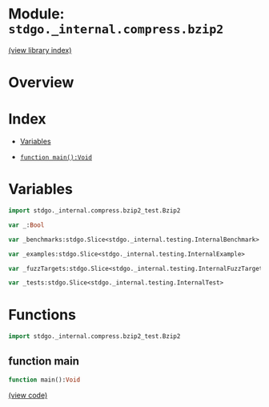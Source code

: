 # Module: `stdgo._internal.compress.bzip2`

[(view library index)](../../../stdgo.md)


# Overview


# Index


- [Variables](<#variables>)

- [`function main():Void`](<#function-main>)

# Variables


```haxe
import stdgo._internal.compress.bzip2_test.Bzip2
```


```haxe
var _:Bool
```


```haxe
var _benchmarks:stdgo.Slice<stdgo._internal.testing.InternalBenchmark>
```


```haxe
var _examples:stdgo.Slice<stdgo._internal.testing.InternalExample>
```


```haxe
var _fuzzTargets:stdgo.Slice<stdgo._internal.testing.InternalFuzzTarget>
```


```haxe
var _tests:stdgo.Slice<stdgo._internal.testing.InternalTest>
```


# Functions


```haxe
import stdgo._internal.compress.bzip2_test.Bzip2
```


## function main


```haxe
function main():Void
```


[\(view code\)](<./Bzip2.hx#L7>)


